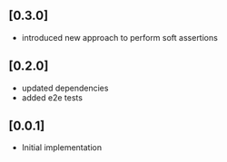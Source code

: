 ## [0.3.0]
- introduced new approach to perform soft assertions

## [0.2.0]
- updated dependencies
- added e2e tests

## [0.0.1]
- Initial implementation
